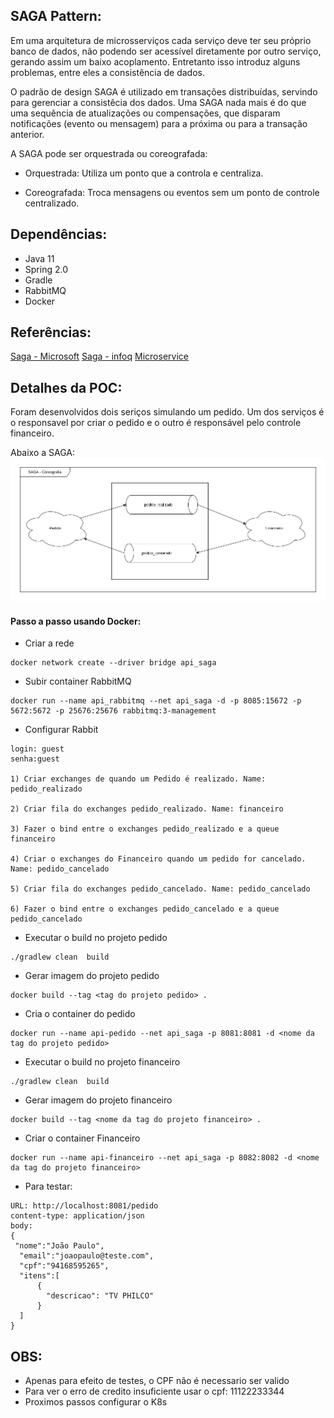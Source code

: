 ## SAGA Pattern: ##

Em uma arquitetura de microsserviços cada serviço deve ter seu próprio banco de dados, não podendo ser acessível diretamente por outro serviço, gerando assim um baixo acoplamento. Entretanto isso introduz alguns problemas, entre eles a consistência de dados. 

O padrão de design SAGA é utilizado em transações distribuídas, servindo para gerenciar a consistêcia dos dados. Uma SAGA nada mais é do que uma sequência de atualizações ou compensações, que disparam notificações (evento ou mensagem) para a próxima ou para a transação anterior.


A SAGA pode ser orquestrada ou coreografada:

- Orquestrada: Utiliza um ponto que a controla e centraliza.

- Coreografada: Troca mensagens ou eventos sem um ponto de controle centralizado.

## Dependências: ##

- Java 11
- Spring 2.0
- Gradle
- RabbitMQ
- Docker

## Referências: ##

[Saga - Microsoft](https://docs.microsoft.com/pt-br/azure/architecture/reference-architectures/saga/saga#:~:text=The%20saga%20design%20pattern%20is,a%20pr%C3%B3xima%20etapa%20da%20transa%C3%A7%C3%A3o.)
[Saga - infoq](https://www.infoq.com/br/news/2018/04/data-consistency-microservices/)
[Microservice](https://microservices.io/patterns/data/saga.html)

## Detalhes da POC: ##

Foram desenvolvidos dois seriços simulando um pedido. Um dos serviços é o responsavel por criar o pedido e o outro é responsável pelo controle financeiro.

Abaixo a SAGA:
![SAGA](./doc/saga.png)

#### Passo a passo usando Docker: ####

- Criar a rede
```
docker network create --driver bridge api_saga
```

- Subir container RabbitMQ
```
docker run --name api_rabbitmq --net api_saga -d -p 8085:15672 -p 5672:5672 -p 25676:25676 rabbitmq:3-management
```

- Configurar Rabbit
```
login: guest
senha:guest

1) Criar exchanges de quando um Pedido é realizado. Name: pedido_realizado

2) Criar fila do exchanges pedido_realizado. Name: financeiro

3) Fazer o bind entre o exchanges pedido_realizado e a queue financeiro

4) Criar o exchanges do Financeiro quando um pedido for cancelado. Name: pedido_cancelado

5) Criar fila do exchanges pedido_cancelado. Name: pedido_cancelado

6) Fazer o bind entre o exchanges pedido_cancelado e a queue pedido_cancelado
```

- Executar o build no projeto pedido
```
./gradlew clean  build
```

- Gerar imagem do projeto pedido
```
docker build --tag <tag do projeto pedido> .
```

- Cria o container do pedido
```
docker run --name api-pedido --net api_saga -p 8081:8081 -d <nome da tag do projeto pedido>
```

- Executar o build no projeto financeiro
```
./gradlew clean  build
```

- Gerar imagem do projeto financeiro
```
docker build --tag <nome da tag do projeto financeiro> .
```

- Criar o container Financeiro

```
docker run --name api-financeiro --net api_saga -p 8082:8082 -d <nome da tag do projeto financeiro>
```

- Para testar:
```
URL: http://localhost:8081/pedido
content-type: application/json
body:
{
 "nome":"João Paulo",
  "email":"joaopaulo@teste.com",
  "cpf":"94168595265",
  "itens":[
      {
        "descricao": "TV PHILCO"
      }
  ]
}
```

## OBS: ##

- Apenas para efeito de testes, o CPF não é necessario ser valido
- Para ver o erro de credito insuficiente usar o cpf: 11122233344
- Proximos passos configurar o K8s